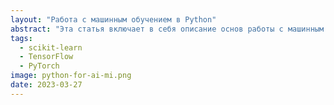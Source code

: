 ```yaml
---
layout: "Работа с машинным обучением в Python"
abstract: "Эта статья включает в себя описание основ работы с машинным обучением в Python, таких как библиотеки машинного обучения, такие как scikit-learn, TensorFlow или PyTorch, и создание моделей машинного обучения."
tags: 
  - scikit-learn
  - TensorFlow
  - PyTorch
image: python-for-ai-mi.png
date: 2023-03-27
---
```

